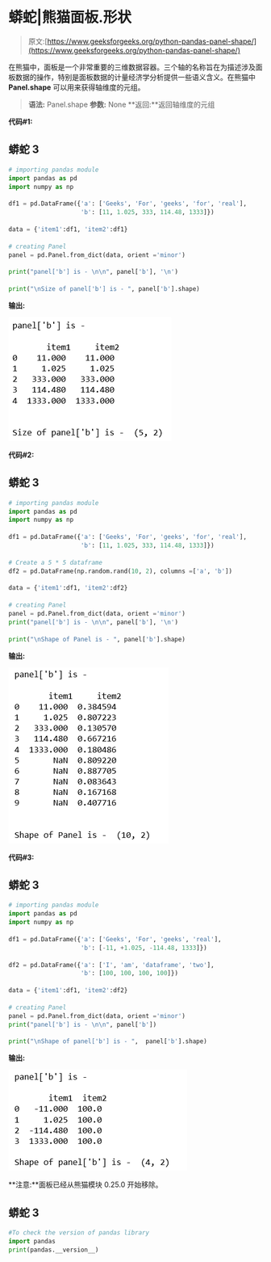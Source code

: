 # 蟒蛇|熊猫面板.形状

> 原文:[https://www.geeksforgeeks.org/python-pandas-panel-shape/](https://www.geeksforgeeks.org/python-pandas-panel-shape/)

在熊猫中，面板是一个非常重要的三维数据容器。三个轴的名称旨在为描述涉及面板数据的操作，特别是面板数据的计量经济学分析提供一些语义含义。在熊猫中 **Panel.shape** 可以用来获得轴维度的元组。

> **语法:** Panel.shape
> **参数:** None
> **返回:**返回轴维度的元组

**代码#1:**

## 蟒蛇 3

```py
# importing pandas module 
import pandas as pd 
import numpy as np

df1 = pd.DataFrame({'a': ['Geeks', 'For', 'geeks', 'for', 'real'], 
                    'b': [11, 1.025, 333, 114.48, 1333]})

data = {'item1':df1, 'item2':df1}

# creating Panel 
panel = pd.Panel.from_dict(data, orient ='minor')

print("panel['b'] is - \n\n", panel['b'], '\n')

print("\nSize of panel['b'] is - ", panel['b'].shape)  
```

**输出:**

![](img/eefa89a98cf209c121fd51d151a32de8.png)

**代码#2:**

## 蟒蛇 3

```py
# importing pandas module 
import pandas as pd 
import numpy as np

df1 = pd.DataFrame({'a': ['Geeks', 'For', 'geeks', 'for', 'real'], 
                    'b': [11, 1.025, 333, 114.48, 1333]})

# Create a 5 * 5 dataframe
df2 = pd.DataFrame(np.random.rand(10, 2), columns =['a', 'b'])

data = {'item1':df1, 'item2':df2}

# creating Panel 
panel = pd.Panel.from_dict(data, orient ='minor')
print("panel['b'] is - \n\n", panel['b'], '\n')

print("\nShape of Panel is - ", panel['b'].shape)
```

**输出:**

![](img/27d9471e147f92e6af667918473314d0.png)

**代码#3:**

## 蟒蛇 3

```py
# importing pandas module
import pandas as pd
import numpy as np

df1 = pd.DataFrame({'a': ['Geeks', 'For', 'geeks', 'real'],
                    'b': [-11, +1.025, -114.48, 1333]})

df2 = pd.DataFrame({'a': ['I', 'am', 'dataframe', 'two'],
                    'b': [100, 100, 100, 100]})

data = {'item1':df1, 'item2':df2}

# creating Panel
panel = pd.Panel.from_dict(data, orient ='minor')
print("panel['b'] is - \n\n", panel['b'])

print("\nShape of panel['b'] is - ",  panel['b'].shape)
```

**输出:**

![](img/7dcb263a98215e415b5b28b52fa2484d.png)

**注意:**面板已经从熊猫模块 0.25.0 开始移除。

## 蟒蛇 3

```py
#To check the version of pandas library
import pandas
print(pandas.__version__)
```